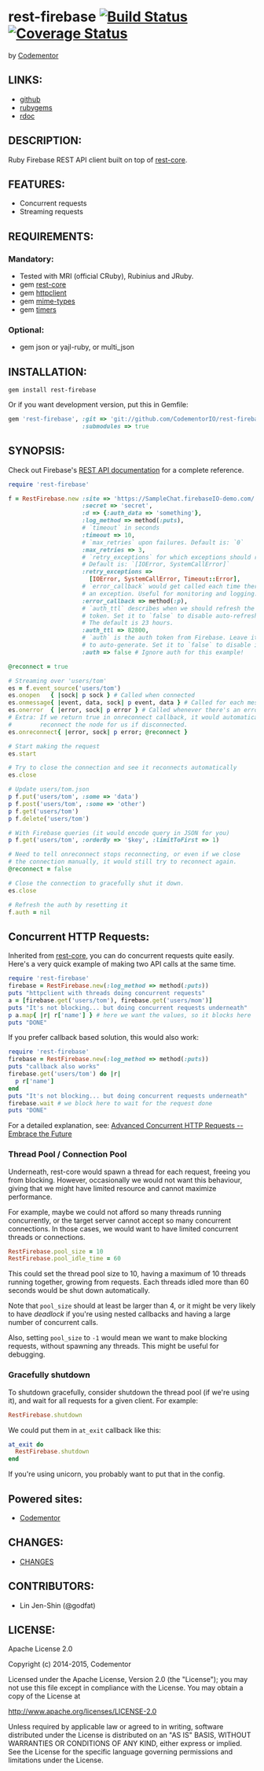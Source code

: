 # rest-firebase [![Build Status](https://secure.travis-ci.org/CodementorIO/rest-firebase.png?branch=master)](http://travis-ci.org/CodementorIO/rest-firebase) [![Coverage Status](https://coveralls.io/repos/CodementorIO/rest-firebase/badge.png)](https://coveralls.io/r/CodementorIO/rest-firebase)

by [Codementor][]

[Codementor]: https://www.codementor.io/

## LINKS:

* [github](https://github.com/CodementorIO/rest-firebase)
* [rubygems](https://rubygems.org/gems/rest-firebase)
* [rdoc](http://rdoc.info/projects/CodementorIO/rest-firebase)

## DESCRIPTION:

Ruby Firebase REST API client built on top of [rest-core][].

[rest-core]: https://github.com/godfat/rest-core

## FEATURES:

* Concurrent requests
* Streaming requests

## REQUIREMENTS:

### Mandatory:

* Tested with MRI (official CRuby), Rubinius and JRuby.
* gem [rest-core][]
* gem [httpclient][]
* gem [mime-types][]
* gem [timers][]

[httpclient]: https://github.com/nahi/httpclient
[mime-types]: https://github.com/halostatue/mime-types
[timers]: https://github.com/celluloid/timers

### Optional:

* gem json or yajl-ruby, or multi_json

## INSTALLATION:

``` shell
gem install rest-firebase
```

Or if you want development version, put this in Gemfile:

``` ruby
gem 'rest-firebase', :git => 'git://github.com/CodementorIO/rest-firebase.git',
                     :submodules => true
```

## SYNOPSIS:

Check out Firebase's
[REST API documentation](https://www.firebase.com/docs/rest-api.html)
for a complete reference.

``` ruby
require 'rest-firebase'

f = RestFirebase.new :site => 'https://SampleChat.firebaseIO-demo.com/',
                     :secret => 'secret',
                     :d => {:auth_data => 'something'},
                     :log_method => method(:puts),
                     # `timeout` in seconds
                     :timeout => 10,
                     # `max_retries` upon failures. Default is: `0`
                     :max_retries => 3,
                     # `retry_exceptions` for which exceptions should retry
                     # Default is: `[IOError, SystemCallError]`
                     :retry_exceptions =>
                       [IOError, SystemCallError, Timeout::Error],
                     # `error_callback` would get called each time there's
                     # an exception. Useful for monitoring and logging.
                     :error_callback => method(:p),
                     # `auth_ttl` describes when we should refresh the auth
                     # token. Set it to `false` to disable auto-refreshing.
                     # The default is 23 hours.
                     :auth_ttl => 82800,
                     # `auth` is the auth token from Firebase. Leave it alone
                     # to auto-generate. Set it to `false` to disable it.
                     :auth => false # Ignore auth for this example!

@reconnect = true

# Streaming over 'users/tom'
es = f.event_source('users/tom')
es.onopen   { |sock| p sock } # Called when connected
es.onmessage{ |event, data, sock| p event, data } # Called for each message
es.onerror  { |error, sock| p error } # Called whenever there's an error
# Extra: If we return true in onreconnect callback, it would automatically
#        reconnect the node for us if disconnected.
es.onreconnect{ |error, sock| p error; @reconnect }

# Start making the request
es.start

# Try to close the connection and see it reconnects automatically
es.close

# Update users/tom.json
p f.put('users/tom', :some => 'data')
p f.post('users/tom', :some => 'other')
p f.get('users/tom')
p f.delete('users/tom')

# With Firebase queries (it would encode query in JSON for you)
p f.get('users/tom', :orderBy => '$key', :limitToFirst => 1)

# Need to tell onreconnect stops reconnecting, or even if we close
# the connection manually, it would still try to reconnect again.
@reconnect = false

# Close the connection to gracefully shut it down.
es.close

# Refresh the auth by resetting it
f.auth = nil
```

## Concurrent HTTP Requests:

Inherited from [rest-core][], you can do concurrent requests quite easily.
Here's a very quick example of making two API calls at the same time.

``` ruby
require 'rest-firebase'
firebase = RestFirebase.new(:log_method => method(:puts))
puts "httpclient with threads doing concurrent requests"
a = [firebase.get('users/tom'), firebase.get('users/mom')]
puts "It's not blocking... but doing concurrent requests underneath"
p a.map{ |r| r['name'] } # here we want the values, so it blocks here
puts "DONE"
```

If you prefer callback based solution, this would also work:

``` ruby
require 'rest-firebase'
firebase = RestFirebase.new(:log_method => method(:puts))
puts "callback also works"
firebase.get('users/tom') do |r|
  p r['name']
end
puts "It's not blocking... but doing concurrent requests underneath"
firebase.wait # we block here to wait for the request done
puts "DONE"
```

For a detailed explanation, see:
[Advanced Concurrent HTTP Requests -- Embrace the Future][future]

[future]: https://github.com/godfat/rest-core#advanced-concurrent-http-requests----embrace-the-future

### Thread Pool / Connection Pool

Underneath, rest-core would spawn a thread for each request, freeing you
from blocking. However, occasionally we would not want this behaviour,
giving that we might have limited resource and cannot maximize performance.

For example, maybe we could not afford so many threads running concurrently,
or the target server cannot accept so many concurrent connections. In those
cases, we would want to have limited concurrent threads or connections.

``` ruby
RestFirebase.pool_size = 10
RestFirebase.pool_idle_time = 60
```

This could set the thread pool size to 10, having a maximum of 10 threads
running together, growing from requests. Each threads idled more than 60
seconds would be shut down automatically.

Note that `pool_size` should at least be larger than 4, or it might be
very likely to have _deadlock_ if you're using nested callbacks and having
a large number of concurrent calls.

Also, setting `pool_size` to `-1` would mean we want to make blocking
requests, without spawning any threads. This might be useful for debugging.

### Gracefully shutdown

To shutdown gracefully, consider shutdown the thread pool (if we're using it),
and wait for all requests for a given client. For example:

``` ruby
RestFirebase.shutdown
```

We could put them in `at_exit` callback like this:

``` ruby
at_exit do
  RestFirebase.shutdown
end
```

If you're using unicorn, you probably want to put that in the config.

## Powered sites:

* [Codementor][]

## CHANGES:

* [CHANGES](CHANGES.md)

## CONTRIBUTORS:

* Lin Jen-Shin (@godfat)

## LICENSE:

Apache License 2.0

Copyright (c) 2014-2015, Codementor

Licensed under the Apache License, Version 2.0 (the "License");
you may not use this file except in compliance with the License.
You may obtain a copy of the License at

   <http://www.apache.org/licenses/LICENSE-2.0>

Unless required by applicable law or agreed to in writing, software
distributed under the License is distributed on an "AS IS" BASIS,
WITHOUT WARRANTIES OR CONDITIONS OF ANY KIND, either express or implied.
See the License for the specific language governing permissions and
limitations under the License.
